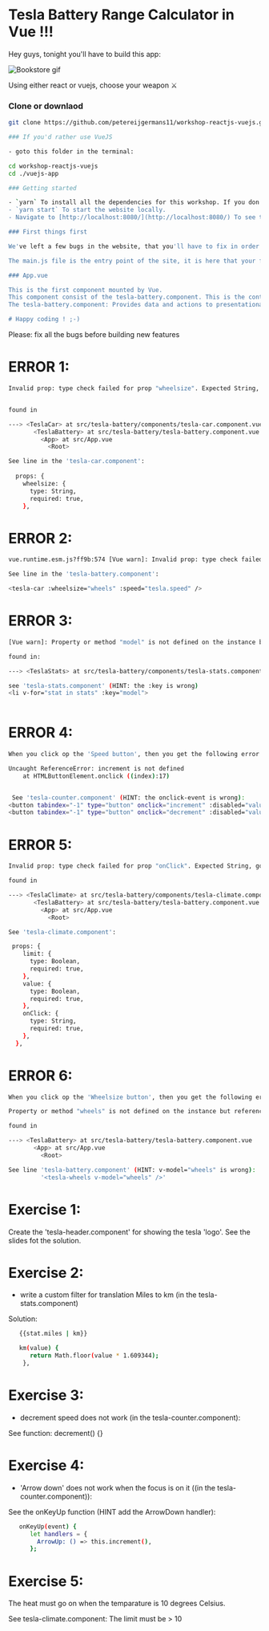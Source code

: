 # Tesla Battery Range Calculator in Vue !!!

Hey guys, tonight you'll have to build this app:

![Bookstore gif](https://cdn-images-1.medium.com/max/2000/1*8hlNoLDBy5XWZct5tAtPoA.png)

Using either react or vuejs, choose your weapon ⚔

### Clone or downlaod
```bash
git clone https://github.com/petereijgermans11/workshop-reactjs-vuejs.git

### If you'd rather use VueJS

- goto this folder in the terminal: 

cd workshop-reactjs-vuejs
cd ./vuejs-app

### Getting started

- `yarn` To install all the dependencies for this workshop. If you don't have yarn installed, install it via `npm i yarn`
- `yarn start` To start the website locally.
- Navigate to [http://localhost:8080/](http://localhost:8080/) To see the website running, full of bugs :)

### First things first

We've left a few bugs in the website, that you'll have to fix in order to understand the basic concepts of Vue.js

The main.js file is the entry point of the site, it is here that your first component is mounted and rendered.

### App.vue

This is the first component mounted by Vue.
This component consist of the tesla-battery.component. This is the container component.
The tesla-battery.component: Provides data and actions to presentational components.

# Happy coding ! ;-)
```


Please: fix all the bugs before building new features


# ERROR 1:
```bash
Invalid prop: type check failed for prop "wheelsize". Expected String, got Number.


found in

---> <TeslaCar> at src/tesla-battery/components/tesla-car.component.vue
       <TeslaBattery> at src/tesla-battery/tesla-battery.component.vue
         <App> at src/App.vue
           <Root>

See line in the 'tesla-car.component':
 
  props: {
    wheelsize: {
      type: String,
      required: true,
    },
 ``` 

# ERROR 2:
```bash
vue.runtime.esm.js?ff9b:574 [Vue warn]: Invalid prop: type check failed for prop "wheelsize". Expected Number, got Undefined.

See line in the 'tesla-battery.component':  

<tesla-car :wheelsize="wheels" :speed="tesla.speed" />
```

# ERROR 3:
```bash
[Vue warn]: Property or method "model" is not defined on the instance but referenced during render. Make sure that this property is reactive, either in the data option, or for class-based components, by initializing the property. See: https://vuejs.org/v2/guide/reactivity.html#Declaring-Reactive-Properties.

found in:

---> <TeslaStats> at src/tesla-battery/components/tesla-stats.component.vue

see 'tesla-stats.component' (HINT: the :key is wrong)
<li v-for="stat in stats" :key="model">
       
```

# ERROR 4:
```bash
When you click op the 'Speed button', then you get the following error:

Uncaught ReferenceError: increment is not defined
    at HTMLButtonElement.onclick ((index):17)


 See 'tesla-counter.component' (HINT: the onclick-event is wrong):
<button tabindex="-1" type="button" onclick="increment" :disabled="value === max"></button>
<button tabindex="-1" type="button" onclick="decrement" :disabled="value === min"></button>
```

# ERROR 5:
```bash
Invalid prop: type check failed for prop "onClick". Expected String, got Function.

found in

---> <TeslaClimate> at src/tesla-battery/components/tesla-climate.component.vue
       <TeslaBattery> at src/tesla-battery/tesla-battery.component.vue
         <App> at src/App.vue
           <Root>

See 'tesla-climate.component':

 props: {
    limit: {
      type: Boolean,
      required: true,
    },
    value: {
      type: Boolean,
      required: true,
    },
    onClick: {
      type: String,
      required: true,
    },
  },
```

# ERROR 6:
```bash
When you click op the 'Wheelsize button', then you get the following error:

Property or method "wheels" is not defined on the instance but referenced during render. Make sure that this property is reactive, either in the data option, or for class-based components, by initializing the property. See: https://vuejs.org/v2/guide/reactivity.html#Declaring-Reactive-Properties.

found in

---> <TeslaBattery> at src/tesla-battery/tesla-battery.component.vue
       <App> at src/App.vue
         <Root>

See line 'tesla-battery.component' (HINT: v-model="wheels" is wrong):
         '<tesla-wheels v-model="wheels" />'

```

# Exercise 1:
 Create the 'tesla-header.component' for showing the tesla 'logo'.
 See the slides fot the solution.

# Exercise 2:
- write a custom filter for translation Miles to km (in the tesla-stats.component)

Solution:  

```bash
   {{stat.miles | km}}

   km(value) {
      return Math.floor(value * 1.609344);
    },
```

# Exercise 3:
- decrement speed does not work (in the tesla-counter.component):

See function:
 decrement() {}
 

# Exercise 4:
- 'Arrow down' does not work when the focus is on it ((in the tesla-counter.component)):

See the onKeyUp function (HINT add the ArrowDown handler):

```bash
   onKeyUp(event) {
      let handlers = {
        ArrowUp: () => this.increment(),
      };
```



# Exercise 5:

The heat must go on when the temparature is 10 degrees Celsius.

See tesla-climate.component:
The limit must be > 10


